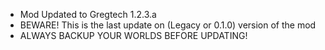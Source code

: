 - Mod Updated to Gregtech 1.2.3.a
- BEWARE! This is the last update on (Legacy or 0.1.0) version of the mod
- ALWAYS BACKUP YOUR WORLDS BEFORE UPDATING!